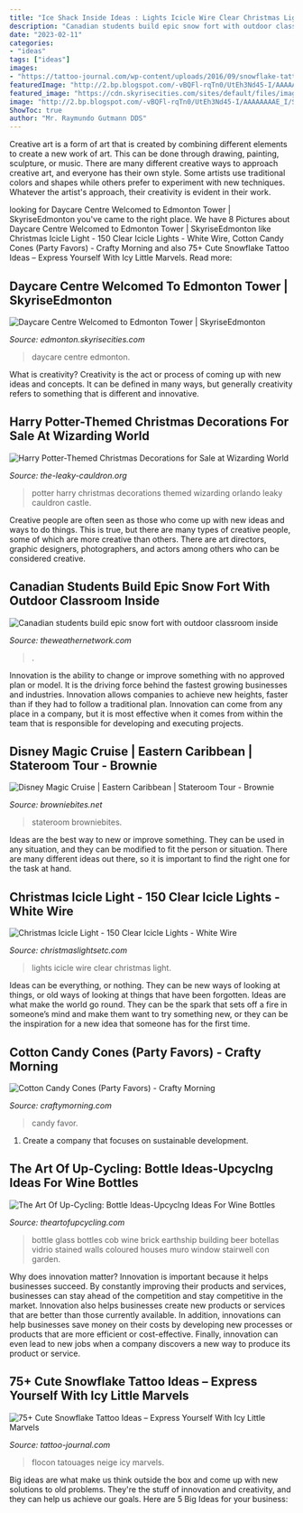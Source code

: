 ```yaml
---
title: "Ice Shack Inside Ideas : Lights Icicle Wire Clear Christmas Light"
description: "Canadian students build epic snow fort with outdoor classroom inside"
date: "2023-02-11"
categories:
- "ideas"
tags: ["ideas"]
images:
- "https://tattoo-journal.com/wp-content/uploads/2016/09/snowflake-tattoo1.jpg"
featuredImage: "http://2.bp.blogspot.com/-vBQFl-rqTn0/UtEh3Nd45-I/AAAAAAAAE_I/SCf9Axo35YA/s1600/glass+bottle+walls.jpg"
featured_image: "https://cdn.skyrisecities.com/sites/default/files/images/articles/2016/11/23782/23782-82734.jpg"
image: "http://2.bp.blogspot.com/-vBQFl-rqTn0/UtEh3Nd45-I/AAAAAAAAE_I/SCf9Axo35YA/s1600/glass+bottle+walls.jpg"
ShowToc: true
author: "Mr. Raymundo Gutmann DDS"
---
```



Creative art is a form of art that is created by combining different elements to create a new work of art. This can be done through drawing, painting, sculpture, or music. There are many different creative ways to approach creative art, and everyone has their own style. Some artists use traditional colors and shapes while others prefer to experiment with new techniques. Whatever the artist's approach, their creativity is evident in their work.

	

		
looking for Daycare Centre Welcomed to Edmonton Tower | SkyriseEdmonton you've came to the right place. We have 8 Pictures about Daycare Centre Welcomed to Edmonton Tower | SkyriseEdmonton like Christmas Icicle Light - 150 Clear Icicle Lights - White Wire, Cotton Candy Cones (Party Favors) - Crafty Morning and also 75+ Cute Snowflake Tattoo Ideas – Express Yourself With Icy Little Marvels. Read more:
		
    
## Daycare Centre Welcomed To Edmonton Tower | SkyriseEdmonton

<img loading=lazy src="https://cdn.skyrisecities.com/sites/default/files/images/articles/2016/11/23782/23782-82734.jpg" onerror="this.onerror=null;this.src='https://tse4.mm.bing.net/th?id=OIP.hlYDkpRCrMV9v6nnoC5FwQHaE7&amp;pid=15.1';" alt="Daycare Centre Welcomed to Edmonton Tower | SkyriseEdmonton">

_Source: edmonton.skyrisecities.com_

>daycare centre edmonton. 

	

What is creativity?
Creativity is the act or process of coming up with new ideas and concepts. It can be defined in many ways, but generally creativity refers to something that is different and innovative.

    
## Harry Potter-Themed Christmas Decorations For Sale At Wizarding World

<img loading=lazy src="https://www.the-leaky-cauldron.org/wp-content/uploads/assets/22528595_10155728177574330_8415857004892267037_o.jpg" onerror="this.onerror=null;this.src='https://tse3.mm.bing.net/th?id=OIP.3b3zp26QMd57pFLJ44h4WwHaHa&amp;pid=15.1';" alt="Harry Potter-Themed Christmas Decorations for Sale at Wizarding World">

_Source: the-leaky-cauldron.org_

>potter harry christmas decorations themed wizarding orlando leaky cauldron castle. 

	

Creative people are often seen as those who come up with new ideas and ways to do things. This is true, but there are many types of creative people, some of which are more creative than others. There are art directors, graphic designers, photographers, and actors among others who can be considered creative.

    
## Canadian Students Build Epic Snow Fort With Outdoor Classroom Inside

<img loading=lazy src="https://images.twnmm.com/c55i45ef3o2a/7rSaeHJB33ySxPiUUEs8A2/a66ea31aca73f05903c53ee4e347b973/CBC_snow_fort_2.jpg?w=1080&amp;h=1080&amp;fit=scale&amp;fm=jpg" onerror="this.onerror=null;this.src='https://tse4.mm.bing.net/th?id=OIP.hWIYv0n1cdET25IWUAStrwHaHa&amp;pid=15.1';" alt="Canadian students build epic snow fort with outdoor classroom inside">

_Source: theweathernetwork.com_

>. 

	

Innovation is the ability to change or improve something with no approved plan or model. It is the driving force behind the fastest growing businesses and industries. Innovation allows companies to achieve new heights, faster than if they had to follow a traditional plan. Innovation can come from any place in a company, but it is most effective when it comes from within the team that is responsible for developing and executing projects.

    
## Disney Magic Cruise | Eastern Caribbean | Stateroom Tour - Brownie

<img loading=lazy src="https://www.browniebites.net/wp-content/uploads/2012/03/disney-magic-stateroom-photos-3.jpg" onerror="this.onerror=null;this.src='https://tse2.mm.bing.net/th?id=OIP.xKDNA2QOqILtV66bqPLTaQHaE7&amp;pid=15.1';" alt="Disney Magic Cruise | Eastern Caribbean | Stateroom Tour - Brownie">

_Source: browniebites.net_

>stateroom browniebites. 

	

Ideas are the best way to new or improve something. They can be used in any situation, and they can be modified to fit the person or situation. There are many different ideas out there, so it is important to find the right one for the task at hand.

    
## Christmas Icicle Light - 150 Clear Icicle Lights - White Wire

<img loading=lazy src="https://cdn.christmaslightsetc.com/images/ProductCloseup/35976/Bright-Clear-Icicle-Lights-White-Wire-2750.jpg" onerror="this.onerror=null;this.src='https://tse1.mm.bing.net/th?id=OIP.GdMJMJEXMUCMI-PZJjcJwQHaHa&amp;pid=15.1';" alt="Christmas Icicle Light - 150 Clear Icicle Lights - White Wire">

_Source: christmaslightsetc.com_

>lights icicle wire clear christmas light. 

	

Ideas can be everything, or nothing. They can be new ways of looking at things, or old ways of looking at things that have been forgotten. Ideas are what make the world go round. They can be the spark that sets off a fire in someone’s mind and make them want to try something new, or they can be the inspiration for a new idea that someone has for the first time.

    
## Cotton Candy Cones (Party Favors) - Crafty Morning

<img loading=lazy src="https://www.craftymorning.com/wp-content/uploads/2016/05/cotton-candy-cones-party-favor.jpg" onerror="this.onerror=null;this.src='https://tse1.mm.bing.net/th?id=OIP.VhkM-8vKdnxgf0Qoxh8fIwHaJ4&amp;pid=15.1';" alt="Cotton Candy Cones (Party Favors) - Crafty Morning">

_Source: craftymorning.com_

>candy favor. 

	

1. Create a company that focuses on sustainable development.

    
## The Art Of Up-Cycling: Bottle Ideas-Upcyclng Ideas For Wine Bottles

<img loading=lazy src="http://2.bp.blogspot.com/-vBQFl-rqTn0/UtEh3Nd45-I/AAAAAAAAE_I/SCf9Axo35YA/s1600/glass+bottle+walls.jpg" onerror="this.onerror=null;this.src='https://tse4.mm.bing.net/th?id=OIP.Vq134XFed-Kh8PeabzAjOgHaFj&amp;pid=15.1';" alt="The Art Of Up-Cycling: Bottle Ideas-Upcyclng Ideas For Wine Bottles">

_Source: theartofupcycling.com_

>bottle glass bottles cob wine brick earthship building beer botellas vidrio stained walls coloured houses muro window stairwell con garden. 

	

Why does innovation matter?
Innovation is important because it helps businesses succeed. By constantly improving their products and services, businesses can stay ahead of the competition and stay competitive in the market. Innovation also helps businesses create new products or services that are better than those currently available. In addition, innovations can help businesses save money on their costs by developing new processes or products that are more efficient or cost-effective. Finally, innovation can even lead to new jobs when a company discovers a new way to produce its product or service.

    
## 75+ Cute Snowflake Tattoo Ideas – Express Yourself With Icy Little Marvels

<img loading=lazy src="https://tattoo-journal.com/wp-content/uploads/2016/09/snowflake-tattoo1.jpg" onerror="this.onerror=null;this.src='https://tse2.mm.bing.net/th?id=OIP.RZ5qLZHuW8Y2yhvR2fyUNQHaHa&amp;pid=15.1';" alt="75+ Cute Snowflake Tattoo Ideas – Express Yourself With Icy Little Marvels">

_Source: tattoo-journal.com_

>flocon tatouages neige icy marvels. 

	

Big ideas are what make us think outside the box and come up with new solutions to old problems. They're the stuff of innovation and creativity, and they can help us achieve our goals. Here are 5 Big Ideas for your business: 

